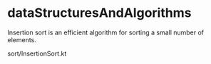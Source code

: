 # dataStructuresAndAlgorithms

Insertion sort is an efficient algorithm for sorting a small number of elements.

sort/InsertionSort.kt